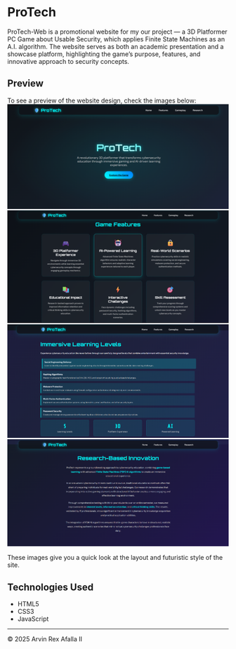 # ProTech  
ProTech-Web is a promotional website for my our project — a 3D Platformer PC Game about Usable Security, which applies Finite State Machines as an A.I. algorithm. The website serves as both an academic presentation and a showcase platform, highlighting the game’s purpose, features, and innovative approach to security concepts.

## Preview  
To see a preview of the website design, check the images below:  
![Homepage](Homepage.png)  
![Features](Features.png)  
![Gameplay](Gameplay.png)  
![Research](Research.png)  

These images give you a quick look at the layout and futuristic style of the site.  

## Technologies Used  
- HTML5  
- CSS3  
- JavaScript  

---
© 2025 Arvin Rex Afalla II
